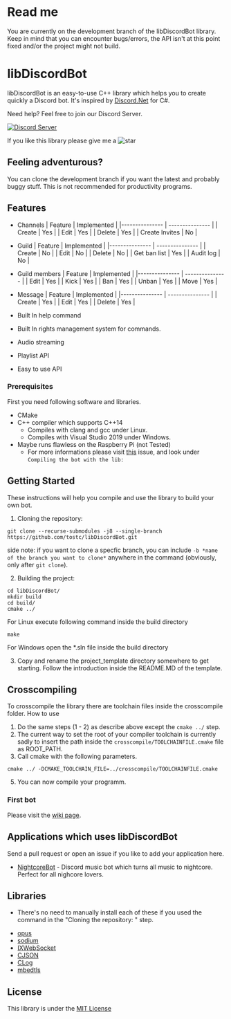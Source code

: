# Read me

You are currently on the development branch of the libDiscordBot library. Keep in mind that you can encounter bugs/errors, the API isn't at this point fixed and/or the project might not build.

# libDiscordBot
libDiscordBot is an easy-to-use C++ library which helps you to create quickly a Discord bot. It's inspired by [Discord.Net](https://github.com/discord-net/Discord.Net) for C#.

Need help? Feel free to join our Discord Server.

[![Discord Server](https://discordapp.com/api/guilds/711169228320931840/embed.png?style=banner2)](https://discord.gg/C79vGZb)

If you like this library please give me a ![star](star.png)
## Feeling adventurous?
  You can clone the development branch if you want the latest and probably buggy stuff. This is not recommended for productivity programs.

## Features
- Channels
  | Feature   | Implemented    |
  |--------------- | --------------- |
  | Create   | Yes  |
  | Edit     | Yes  |
  | Delete   | Yes  |
  | Create Invites | No  |
  
- Guild
  | Feature   | Implemented    |
  |--------------- | --------------- |
  | Create   | No  |
  | Edit     | No  |
  | Delete   | No  |
  | Get ban list   | Yes  |
  | Audit log  | No  |
  
- Guild members
  | Feature   | Implemented    |
  |--------------- | --------------- |
  | Edit     | Yes  |
  | Kick   | Yes  |
  | Ban   | Yes  |
  | Unban   | Yes  |
  | Move   | Yes  |

- Message
  | Feature   | Implemented    |
  |--------------- | --------------- |
  | Create   | Yes  |
  | Edit     | Yes  |
  | Delete   | Yes  |

- Built In help command
- Built In rights management system for commands.
- Audio streaming
- Playlist API
- Easy to use API

### Prerequisites
First you need following software and libraries.

* CMake
* C++ compiler which supports C++14
    * Compiles with clang and gcc under Linux.
    * Compiles with Visual Studio 2019 under Windows.
* Maybe runs flawless on the Raspberry Pi (not Tested)
    * For more informations please visit [this](https://github.com/tostc/libDiscordBot/issues/9#issue-715171899) issue, and look under `Compiling the bot with the lib:`

## Getting Started
These instructions will help you compile and use the library to build your own bot.

1. Cloning the repository:

```
git clone --recurse-submodules -j8 --single-branch https://github.com/tostc/libDiscordBot.git
```
side note: if you want to clone a specfic branch, you can include `-b *name of the branch you want to clone*` anywhere in the command (obviously, only after `git clone`).

2. Building the project:

```
cd libDiscordBot/
mkdir build
cd build/
cmake ../
```

For Linux execute following command inside the build directory
```
make
```

For Windows open the *.sln file inside the build directory

3. Copy and rename the project_template directory somewhere to get starting. Follow the introduction inside the README.MD of the template.

## Crosscompiling

To crosscompile the library there are toolchain files inside the crosscompile folder.
How to use

1. Do the same steps (1 - 2) as describe above except the `cmake ../` step.
2. The current way to set the root of your compiler toolchain is currently sadly to insert the path inside the `crosscompile/TOOLCHAINFILE.cmake` file as ROOT_PATH.
4. Call cmake with the following parameters.
```
cmake ../ -DCMAKE_TOOLCHAIN_FILE=../crosscompile/TOOLCHAINFILE.cmake
```
5. You can now compile your programm.

### First bot

Please visit the [wiki page](https://github.com/tostc/libDiscordBot/wiki/Your-first-bot).

## Applications which uses libDiscordBot

Send a pull request or open an issue if you like to add your application here.

- [NightcoreBot](https://github.com/tostc/NightcoreBot) - Discord music bot which turns all music to nightcore. Perfect for all nighcore lovers. 

## Libraries
* There's no need to manually install each of these if you used the command in the "Cloning the repository: " step.
- [opus](https://github.com/xiph/opus)
- [sodium](https://github.com/jedisct1/libsodium)
- [IXWebSocket](https://github.com/machinezone/IXWebSocket)
- [CJSON](https://github.com/tostc/CJSON)
- [CLog](https://github.com/tostc/CLog)
- [mbedtls](https://github.com/ARMmbed/mbedtls)

## License
This library is under the [MIT License](LICENSE.txt)
